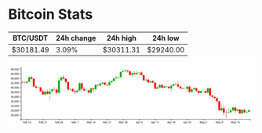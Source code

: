 # Bitcoin Stats

BTC/USDT|24h change|24h high|24h low|
|---|---|---|---|
|$30181.49|3.09%|$30311.31|$29240.00|

<img src="./chart.svg">
